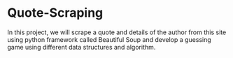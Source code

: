 # Quote-Scraping
In this project, we will scrape a quote and details of the author from this site using python framework called Beautiful Soup and develop a guessing game using different data structures and algorithm.
